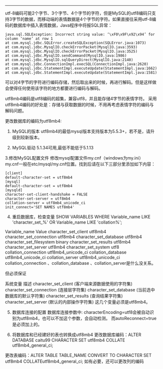 ---
utf-8编码可能2个字节、3个字节、4个字节的字符，但是MySQL的utf8编码只支持3字节的数据，而移动端的表情数据是4个字节的字符。如果直接往采用utf-8编码的数据库中插入表情数据，Java程序中将报SQL异常：

```
java.sql.SQLException: Incorrect string value: ‘\xF0\x9F\x92\x94’ for column ‘name’ at row 1
at com.mysql.jdbc.SQLError.createSQLException(SQLError.java:1073) 
at com.mysql.jdbc.MysqlIO.checkErrorPacket(MysqlIO.java:3593) 
at com.mysql.jdbc.MysqlIO.checkErrorPacket(MysqlIO.java:3525) 
at com.mysql.jdbc.MysqlIO.sendCommand(MysqlIO.java:1986) 
at com.mysql.jdbc.MysqlIO.sqlQueryDirect(MysqlIO.java:2140) 
at com.mysql.jdbc.ConnectionImpl.execSQL(ConnectionImpl.java:2620) 
at com.mysql.jdbc.StatementImpl.executeUpdate(StatementImpl.java:1662) 
at com.mysql.jdbc.StatementImpl.executeUpdate(StatementImpl.java:1581)
```

可以对4字节的字符进行编码存储，然后取出来的时候，再进行解码。但是这样做会使得任何使用该字符的地方都要进行编码与解码。

utf8mb4编码是utf8编码的超集，兼容utf8，并且能存储4字节的表情字符。 
采用utf8mb4编码的好处是：存储与获取数据的时候，不用再考虑表情字符的编码与解码问题。

更改数据库的编码为utf8mb4:

1. MySQL的版本
utf8mb4的最低mysql版本支持版本为5.5.3+，若不是，请升级到较新版本。

2. MySQL驱动
5.1.34可用,最低不能低于5.1.13

3.修改MySQL配置文件
修改mysql配置文件my.cnf（windows为my.ini） 
my.cnf一般在etc/mysql/my.cnf位置。找到后请在以下三部分里添加如下内容： 

```
[client] 
default-character-set = utf8mb4 
[mysql] 
default-character-set = utf8mb4 
[mysqld] 
character-set-client-handshake = FALSE 
character-set-server = utf8mb4 
collation-server = utf8mb4_unicode_ci 
init_connect='SET NAMES utf8mb4'
```


4. 重启数据库，检查变量
SHOW VARIABLES WHERE Variable_name LIKE 'character_set_%' OR Variable_name LIKE 'collation%';

Variable_name	Value
character_set_client	utf8mb4
character_set_connection	utf8mb4
character_set_database	utf8mb4
character_set_filesystem	binary
character_set_results	utf8mb4
character_set_server	utf8mb4
character_set_system	utf8
collation_connection	utf8mb4_unicode_ci
collation_database	utf8mb4_unicode_ci
collation_server	utf8mb4_unicode_ci
collation_connection 、collation_database 、collation_server是什么没关系。

但必须保证

系统变量	描述
character_set_client	(客户端来源数据使用的字符集)
character_set_connection	(连接层字符集)
character_set_database	(当前选中数据库的默认字符集)
character_set_results	(查询结果字符集)
character_set_server	(默认的内部操作字符集)
这几个变量必须是utf8mb4。

5. 数据库连接的配置
数据库连接参数中: 
characterEncoding=utf8会被自动识别为utf8mb4，也可以不加这个参数，会自动检测。 
而autoReconnect=true是必须加上的。

6. 将数据库和已经建好的表也转换成utf8mb4
更改数据库编码：ALTER DATABASE caitu99 CHARACTER SET utf8mb4 COLLATE utf8mb4_general_ci;

更改表编码：ALTER TABLE TABLE_NAME CONVERT TO CHARACTER SET utf8mb4 COLLATEutf8mb4_general_ci; 
如有必要，还可以更改列的编码